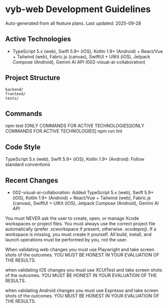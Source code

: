 # vyb-web Development Guidelines

Auto-generated from all feature plans. Last updated: 2025-09-28

## Active Technologies
- TypeScript 5.x (web), Swift 5.9+ (iOS), Kotlin 1.9+ (Android) + React/Vue + Tailwind (web), Fabric.js (canvas), SwiftUI + UIKit (iOS), Jetpack Compose (Android), Gemini AI API (002-visual-ai-collaboration)

## Project Structure
```
backend/
frontend/
tests/
```

## Commands
npm test [ONLY COMMANDS FOR ACTIVE TECHNOLOGIES][ONLY COMMANDS FOR ACTIVE TECHNOLOGIES] npm run lint

## Code Style
TypeScript 5.x (web), Swift 5.9+ (iOS), Kotlin 1.9+ (Android): Follow standard conventions

## Recent Changes
- 002-visual-ai-collaboration: Added TypeScript 5.x (web), Swift 5.9+ (iOS), Kotlin 1.9+ (Android) + React/Vue + Tailwind (web), Fabric.js (canvas), SwiftUI + UIKit (iOS), Jetpack Compose (Android), Gemini AI API

<!-- MANUAL ADDITIONS START -->

You must NEVER ask the user to create, open, or manage Xcode workspaces or project files. You must always use the correct project file automatically (prefer .xcworkspace if present, otherwise .xcodeproj). If a workspace is missing, you must create it yourself. All build, install, and launch operations must be performed by you, not the user.

When validating web changes you must use Playwright and take screen shots of the outcomes. YOU MUST BE HONEST IN YOUR EVALUATION OF THE RESULTS.

when validating iOS changes you must use XCUITest and take screen shots of the outcomes. YOU MUST BE HONEST IN YOUR EVALUATION OF THE RESULTS.

when validating Android changes you must use Espresso and take screen shots of the outcomes. YOU MUST BE HONEST IN YOUR EVALUATION OF THE RESULTS.

<!-- MANUAL ADDITIONS END -->